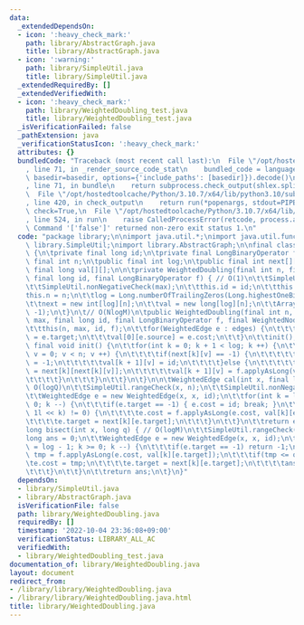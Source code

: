 ```yaml
---
data:
  _extendedDependsOn:
  - icon: ':heavy_check_mark:'
    path: library/AbstractGraph.java
    title: library/AbstractGraph.java
  - icon: ':warning:'
    path: library/SimpleUtil.java
    title: library/SimpleUtil.java
  _extendedRequiredBy: []
  _extendedVerifiedWith:
  - icon: ':heavy_check_mark:'
    path: library/WeightedDoubling_test.java
    title: library/WeightedDoubling_test.java
  _isVerificationFailed: false
  _pathExtension: java
  _verificationStatusIcon: ':heavy_check_mark:'
  attributes: {}
  bundledCode: "Traceback (most recent call last):\n  File \"/opt/hostedtoolcache/Python/3.10.7/x64/lib/python3.10/site-packages/onlinejudge_verify/documentation/build.py\"\
    , line 71, in _render_source_code_stat\n    bundled_code = language.bundle(stat.path,\
    \ basedir=basedir, options={'include_paths': [basedir]}).decode()\n  File \"/opt/hostedtoolcache/Python/3.10.7/x64/lib/python3.10/site-packages/onlinejudge_verify/languages/user_defined.py\"\
    , line 71, in bundle\n    return subprocess.check_output(shlex.split(command))\n\
    \  File \"/opt/hostedtoolcache/Python/3.10.7/x64/lib/python3.10/subprocess.py\"\
    , line 420, in check_output\n    return run(*popenargs, stdout=PIPE, timeout=timeout,\
    \ check=True,\n  File \"/opt/hostedtoolcache/Python/3.10.7/x64/lib/python3.10/subprocess.py\"\
    , line 524, in run\n    raise CalledProcessError(retcode, process.args,\nsubprocess.CalledProcessError:\
    \ Command '['false']' returned non-zero exit status 1.\n"
  code: "package library;\n\nimport java.util.*;\nimport java.util.function.*;\nimport\
    \ library.SimpleUtil;\nimport library.AbstractGraph;\n\nfinal class WeightedDoubling\
    \ {\n\tprivate final long id;\n\tprivate final LongBinaryOperator f;\n\tpublic\
    \ final int n;\n\tpublic final int log;\n\tpublic final int next[][];\n\tpublic\
    \ final long val[][];\n\n\tprivate WeightedDoubling(final int n, final long max,\
    \ final long id, final LongBinaryOperator f) { // O(1)\n\t\tSimpleUtil.nonNegativeCheck(n);\n\
    \t\tSimpleUtil.nonNegativeCheck(max);\n\t\tthis.id = id;\n\t\tthis.f = f;\n\t\t\
    this.n = n;\n\t\tlog = Long.numberOfTrailingZeros(Long.highestOneBit(max)) + 1;\n\
    \t\tnext = new int[log][n];\n\t\tval = new long[log][n];\n\t\tArrays.fill(next[0],\
    \ -1);\n\t}\n\t// O(NlogM)\n\tpublic WeightedDoubling(final int n, final long\
    \ max, final long id, final LongBinaryOperator f, final WeightedNode edges) {\n\
    \t\tthis(n, max, id, f);\n\t\tfor(WeightedEdge e : edges) {\n\t\t\tnext[0][e.source]\
    \ = e.target;\n\t\t\tval[0][e.source] = e.cost;\n\t\t}\n\t\tinit();\n\t}\n\tprivate\
    \ final void init() {\n\t\tfor(int k = 0; k + 1 < log; k ++) {\n\t\t\tfor(int\
    \ v = 0; v < n; v ++) {\n\t\t\t\tif(next[k][v] == -1) {\n\t\t\t\t\tnext[k + 1][v]\
    \ = -1;\n\t\t\t\t\tval[k + 1][v] = id;\n\t\t\t\t}else {\n\t\t\t\t\tnext[k + 1][v]\
    \ = next[k][next[k][v]];\n\t\t\t\t\tval[k + 1][v] = f.applyAsLong(val[k][v], val[k][next[k][v]]);\n\
    \t\t\t\t}\n\t\t\t}\n\t\t}\n\t}\n\n\tWeightedEdge cal(int x, final long q) { //\
    \ O(logQ)\n\t\tSimpleUtil.rangeCheck(x, n);\n\t\tSimpleUtil.nonNegativeCheck(q);\n\
    \t\tWeightedEdge e = new WeightedEdge(x, x, id);\n\t\tfor(int k = log - 1; k >=\
    \ 0; k --) {\n\t\t\tif(e.target == -1) { e.cost = id; break; }\n\t\t\tif((q &\
    \ 1l << k) != 0) {\n\t\t\t\te.cost = f.applyAsLong(e.cost, val[k][e.target]);\n\
    \t\t\t\te.target = next[k][e.target];\n\t\t\t}\n\t\t}\n\t\treturn e;\n\t}\n\n\t\
    long bisect(int x, long q) { // O(logM)\n\t\tSimpleUtil.rangeCheck(x, n);\n\t\t\
    long ans = 0;\n\t\tWeightedEdge e = new WeightedEdge(x, x, id);\n\t\tfor(int k\
    \ = log - 1; k >= 0; k --) {\n\t\t\tif(e.target == -1) return -1;\n\t\t\tlong\
    \ tmp = f.applyAsLong(e.cost, val[k][e.target]);\n\t\t\tif(tmp <= q) {\n\t\t\t\
    \te.cost = tmp;\n\t\t\t\te.target = next[k][e.target];\n\t\t\t\tans |= 1l << k;\n\
    \t\t\t}\n\t\t}\n\t\treturn ans;\n\t}\n}"
  dependsOn:
  - library/SimpleUtil.java
  - library/AbstractGraph.java
  isVerificationFile: false
  path: library/WeightedDoubling.java
  requiredBy: []
  timestamp: '2022-10-04 23:36:08+09:00'
  verificationStatus: LIBRARY_ALL_AC
  verifiedWith:
  - library/WeightedDoubling_test.java
documentation_of: library/WeightedDoubling.java
layout: document
redirect_from:
- /library/library/WeightedDoubling.java
- /library/library/WeightedDoubling.java.html
title: library/WeightedDoubling.java
---
```

